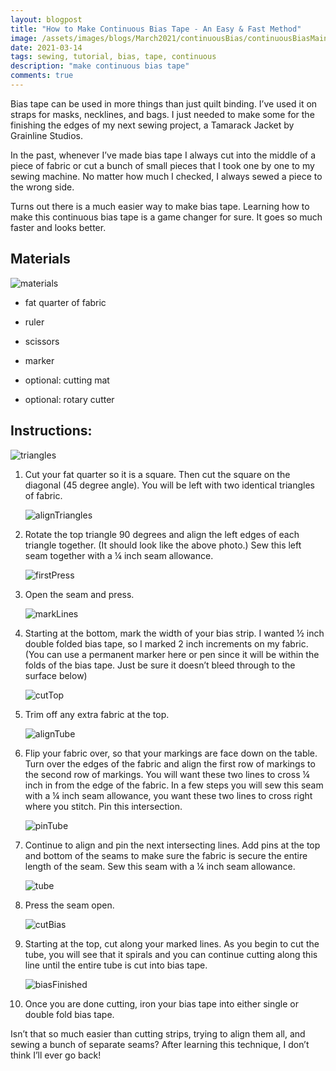 ```yaml
---
layout: blogpost
title: "How to Make Continuous Bias Tape - An Easy & Fast Method"
image: /assets/images/blogs/March2021/continuousBias/continuousBiasMain.jpg
date: 2021-03-14
tags: sewing, tutorial, bias, tape, continuous
description: "make continuous bias tape"
comments: true
---
```

Bias tape can be used in more things than just quilt binding. I’ve used it on straps for masks, necklines, and bags. I just needed to make some for the finishing the edges of my next sewing project, a Tamarack Jacket by Grainline Studios.

In the past, whenever I’ve made bias tape I always cut into the middle of a piece of fabric or cut a bunch of small pieces that I took one by one to my sewing machine. No matter how much I checked, I always sewed a piece to the wrong side. 

Turns out there is a much easier way to make bias tape. Learning how to make this continuous bias tape is a game changer for sure. It goes so much faster and looks better. 


## Materials

![materials](/assets/images/blogs/March2021/continuousBias/materialsBias.jpg)

* fat quarter of fabric

* ruler

* scissors

* marker

* optional: cutting mat

* optional: rotary cutter 

## Instructions:

![triangles](/assets/images/blogs/March2021/continuousBias/cutSquare.jpg)

1. Cut your fat quarter so it is a square. Then cut the square on the diagonal (45 degree angle). You will be left with two identical triangles of fabric.

    ![alignTriangles](/assets/images/blogs/March2021/continuousBias/alignTriangles.jpg)

 2. Rotate the top triangle 90 degrees and align the left edges of each triangle together. (It should look like the above photo.) Sew this left seam together with a ¼ inch seam allowance.

    ![firstPress](/assets/images/blogs/March2021/continuousBias/firstPressBias.jpg)

3. Open the seam and press.

    ![markLines](/assets/images/blogs/March2021/continuousBias/markLines.jpg)

4. Starting at the bottom, mark the width of your bias strip. I wanted ½ inch double folded bias tape, so I marked 2 inch increments on my fabric. (You can use a permanent marker here or pen since it will be within the folds of the bias tape. Just be sure it doesn’t bleed through to the surface below)

    ![cutTop](/assets/images/blogs/March2021/continuousBias/cutTop.jpg)

5. Trim off any extra fabric at the top.

    ![alignTube](/assets/images/blogs/March2021/continuousBias/alignTube.jpg)

6. Flip your fabric over, so that your markings are face down on the table. Turn over the edges of the fabric and align the first row of markings to the second row of markings. You will want these two lines to cross ¼ inch in from the edge of the fabric. In a few steps you will sew this seam with a ¼ inch seam allowance, you want these two lines to cross right where you stitch. Pin this intersection.

    ![pinTube](/assets/images/blogs/March2021/continuousBias/pinTube.jpg)

7. Continue to align and pin the next intersecting lines. Add pins at the top and bottom of the seams to make sure the fabric is secure the entire length of the seam. Sew this seam with a ¼ inch seam allowance.

   ![tube](/assets/images/blogs/March2021/continuousBias/tube.jpg)

8. Press the seam open. 

    ![cutBias](/assets/images/blogs/March2021/continuousBias/cutBias.jpg)

9. Starting at the top, cut along your marked lines. As you begin to cut the tube, you will see that it spirals and you can continue cutting along this line until the entire tube is cut into bias tape.

    ![biasFinished](/assets/images/blogs/March2021/continuousBias/biasFinished.jpg)

10. Once you are done cutting, iron your bias tape into either single or double fold bias tape. 



Isn’t that so much easier than cutting strips, trying to align them all, and sewing a bunch of separate seams? After learning this technique, I don’t think I’ll ever go back!



<br>
<br>
